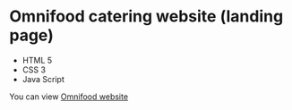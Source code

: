 # Omnifood catering website (landing page)  
- HTML 5
- CSS 3
- Java Script

You can view [Omnifood website](https://yuriidiachuk.github.io/portfolio/) 
